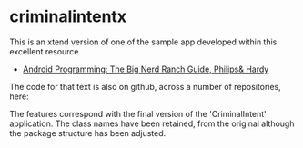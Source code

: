 criminalintentx
===============

This is an xtend version of one of the sample app developed within this excellent resource

- [Android Programming: The Big Nerd Ranch Guide, Philips& Hardy](http://www.bignerdranch.com/we-write/android-programming)

The code for that text is also on github, across a number of repositories, here:

The features correspond with the final version of the 'CriminalIntent' application.  The class names have been retained, from the original although the package structure has been adjusted.
